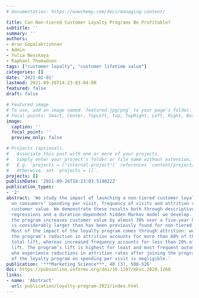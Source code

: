 ```yaml
---
# Documentation: https://wowchemy.com/docs/managing-content/

title: Can Non-tiered Customer Loyalty Programs Be Profitable?
subtitle: ''
summary: ''
authors:
- Arun Gopalakrishnan
- Admin
- Yulia Nevskaya
- Raphael Thomadsen
tags: ["customer loyalty", "customer lifetime value"]
categories: []
date: '2021-02-01'
lastmod: 2021-09-26T14:23:03-04:00
featured: false
draft: false

# Featured image
# To use, add an image named `featured.jpg/png` to your page's folder.
# Focal points: Smart, Center, TopLeft, Top, TopRight, Left, Right, BottomLeft, Bottom, BottomRight.
image:
  caption: ''
  focal_point: ''
  preview_only: false

# Projects (optional).
#   Associate this post with one or more of your projects.
#   Simply enter your project's folder or file name without extension.
#   E.g. `projects = ["internal-project"]` references `content/project/deep-learning/index.md`.
#   Otherwise, set `projects = []`.
projects: []
publishDate: '2021-09-26T18:23:03.519622Z'
publication_types:
- '2'
abstract: 'We study the impact of launching a non-tiered customer loyalty program
  on consumers’ spending per visit, frequency of visits and attrition rates, and overall
  customer value. We demonstrate these results both through descriptive difference-in-difference
  regressions and a duration-dependent hidden Markov model we develop. We find that
  the program increases customer value by almost 30% over a five-year horizon, which
  is considerably larger than has been previously found for non-tiered loyalty programs.
  Most of the impact of the loyalty program comes through attrition: we show that
  the program’s reduction in attrition accounts for more than 80% of the program’s
  total lift, whereas increased frequency accounts for less than 20% of the program’s
  lift. The program’s lift is highest for least and most frequent automatic members,
  who experience reductions in attrition rates after joining the program. The impact
  of the loyalty program on spending per visit is negligible.'
publication: '***Marketing Science***, 40 (3), 508-526'
doi: https://pubsonline.informs.org/doi/10.1287/mksc.2020.1268
links:
- name: 'Abstract'
  url: publication/loyalty-program-2021/index.html 
---
```

